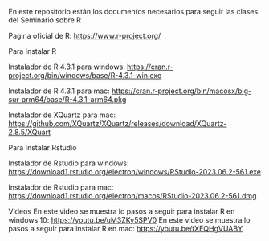 En este repositorio están los documentos necesarios para seguir las clases del Seminario sobre R

Pagina oficial de R: https://www.r-project.org/

Para Instalar R

Instalador de R 4.3.1 para windows:   https://cran.r-project.org/bin/windows/base/R-4.3.1-win.exe

Instalador de R 4.3.1 para mac: https://cran.r-project.org/bin/macosx/big-sur-arm64/base/R-4.3.1-arm64.pkg

Instalador de XQuartz para mac: https://github.com/XQuartz/XQuartz/releases/download/XQuartz-2.8.5/XQuart

Para Instalar Rstudio

Instalador de Rstudio para windows: https://download1.rstudio.org/electron/windows/RStudio-2023.06.2-561.exe

Instalador de Rstudio para mac: https://download1.rstudio.org/electron/macos/RStudio-2023.06.2-561.dmg

Videos
En este video se muestra lo pasos a seguir para instalar R en windows 10:  https://youtu.be/uM3ZKy5SPV0
En este video se muestra lo pasos a seguir para instalar R en mac: https://youtu.be/tXEQHgVUABY
